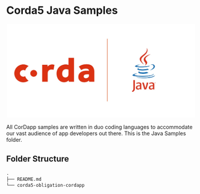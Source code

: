 # Corda5 Java Samples

<p align="center">
  <img src="./java.jpeg" alt="Corda" width="500">
</p>

All CorDapp samples are written in duo coding languages to accommodate our vast audience of app developers out there.
This is the Java Samples folder.

## Folder Structure
```
.
├── README.md
└── corda5-obligation-cordapp
```

